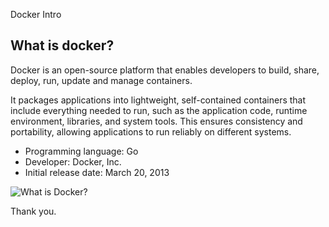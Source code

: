 Docker Intro

## What is docker?

Docker is an open-source platform that enables developers to build, share, deploy, run, update and manage containers.

It packages applications into lightweight, self-contained containers that include everything needed to run, such as the application code, runtime environment, libraries, and system tools. This ensures consistency and portability, allowing applications to run reliably on different systems.

- Programming language: Go
- Developer: Docker, Inc.
- Initial release date: March 20, 2013

![What is Docker?](https://www.docker.com/app/uploads/2021/11/container-what-is-container-1080x935.png)

Thank you.
